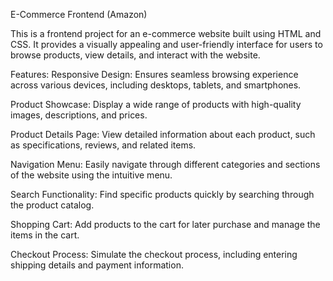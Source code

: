 E-Commerce Frontend (Amazon)

This is a frontend project for an e-commerce website built using HTML and CSS. It provides a visually appealing and user-friendly interface for users to browse products, view details, and interact with the website.

Features: Responsive Design: Ensures seamless browsing experience across various devices, including desktops, tablets, and smartphones.

Product Showcase: Display a wide range of products with high-quality images, descriptions, and prices.

Product Details Page: View detailed information about each product, such as specifications, reviews, and related items.

Navigation Menu: Easily navigate through different categories and sections of the website using the intuitive menu.

Search Functionality: Find specific products quickly by searching through the product catalog.

Shopping Cart: Add products to the cart for later purchase and manage the items in the cart.

Checkout Process: Simulate the checkout process, including entering shipping details and payment information.
